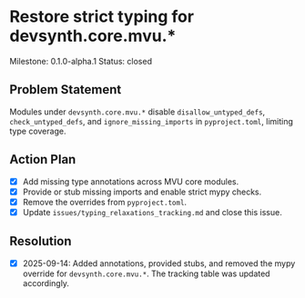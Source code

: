 # Restore strict typing for devsynth.core.mvu.*
Milestone: 0.1.0-alpha.1
Status: closed

## Problem Statement
Modules under `devsynth.core.mvu.*` disable `disallow_untyped_defs`, `check_untyped_defs`, and `ignore_missing_imports` in `pyproject.toml`, limiting type coverage.

## Action Plan
- [x] Add missing type annotations across MVU core modules.
- [x] Provide or stub missing imports and enable strict mypy checks.
- [x] Remove the overrides from `pyproject.toml`.
- [x] Update `issues/typing_relaxations_tracking.md` and close this issue.

## Resolution

- [x] 2025-09-14: Added annotations, provided stubs, and removed the mypy override for `devsynth.core.mvu.*`. The tracking table was updated accordingly.
